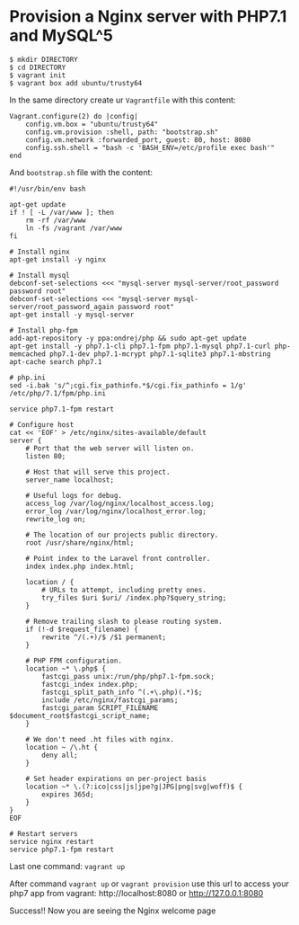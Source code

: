 # Provision a Nginx server with PHP7.1 and MySQL^5
```
$ mkdir DIRECTORY
$ cd DIRECTORY
$ vagrant init
$ vagrant box add ubuntu/trusty64
```
In the same directory create ur ```Vagrantfile``` with this content:
```
Vagrant.configure(2) do |config|
  	config.vm.box = "ubuntu/trusty64"
	config.vm.provision :shell, path: "bootstrap.sh"
	config.vm.network :forwarded_port, guest: 80, host: 8080
	config.ssh.shell = "bash -c 'BASH_ENV=/etc/profile exec bash'"
end
```
And ```bootstrap.sh``` file with the content:
```
#!/usr/bin/env bash

apt-get update
if ! [ -L /var/www ]; then
    rm -rf /var/www
    ln -fs /vagrant /var/www
fi

# Install nginx
apt-get install -y nginx

# Install mysql
debconf-set-selections <<< "mysql-server mysql-server/root_password password root"
debconf-set-selections <<< "mysql-server mysql-server/root_password_again password root"
apt-get install -y mysql-server

# Install php-fpm
add-apt-repository -y ppa:ondrej/php && sudo apt-get update
apt-get install -y php7.1-cli php7.1-fpm php7.1-mysql php7.1-curl php-memcached php7.1-dev php7.1-mcrypt php7.1-sqlite3 php7.1-mbstring
apt-cache search php7.1

# php.ini
sed -i.bak 's/^;cgi.fix_pathinfo.*$/cgi.fix_pathinfo = 1/g' /etc/php/7.1/fpm/php.ini

service php7.1-fpm restart

# Configure host
cat << 'EOF' > /etc/nginx/sites-available/default
server {
	# Port that the web server will listen on.
	listen 80;

	# Host that will serve this project.
	server_name localhost;

	# Useful logs for debug.
	access_log /var/log/nginx/localhost_access.log;
	error_log /var/log/nginx/localhost_error.log;
	rewrite_log on;

	# The location of our projects public directory.
	root /usr/share/nginx/html;

	# Point index to the Laravel front controller.
	index index.php index.html;

	location / {
		# URLs to attempt, including pretty ones.
		try_files $uri $uri/ /index.php?$query_string;
	}

	# Remove trailing slash to please routing system.
	if (!-d $request_filename) {
		rewrite ^/(.+)/$ /$1 permanent;
	}

	# PHP FPM configuration.
	location ~* \.php$ {
		fastcgi_pass unix:/run/php/php7.1-fpm.sock;
		fastcgi_index index.php;
		fastcgi_split_path_info ^(.+\.php)(.*)$;
		include /etc/nginx/fastcgi_params;
		fastcgi_param SCRIPT_FILENAME $document_root$fastcgi_script_name;
	}

	# We don't need .ht files with nginx.
	location ~ /\.ht {
		deny all;
	}

	# Set header expirations on per-project basis
	location ~* \.(?:ico|css|js|jpe?g|JPG|png|svg|woff)$ {
		expires 365d;
	}
}
EOF

# Restart servers
service nginx restart
service php7.1-fpm restart
```
Last one command: ```vagrant up```

After command ```vagrant up``` or ```vagrant provision``` use this url to access your php7 app from vagrant: http://localhost:8080 or http://127.0.0.1:8080

Success!!
Now you are seeing the Nginx welcome page
